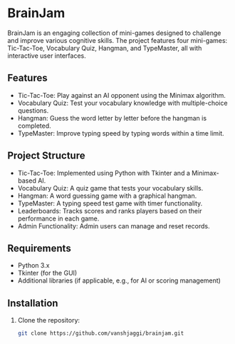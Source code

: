# BrainJam

BrainJam is an engaging collection of mini-games designed to challenge and improve various cognitive skills. The project features four mini-games: Tic-Tac-Toe, Vocabulary Quiz, Hangman, and TypeMaster, all with interactive user interfaces.

## Features

- Tic-Tac-Toe: Play against an AI opponent using the Minimax algorithm.
- Vocabulary Quiz: Test your vocabulary knowledge with multiple-choice questions.
- Hangman: Guess the word letter by letter before the hangman is completed.
- TypeMaster: Improve typing speed by typing words within a time limit.

## Project Structure

- Tic-Tac-Toe: Implemented using Python with Tkinter and a Minimax-based AI.
- Vocabulary Quiz: A quiz game that tests your vocabulary skills.
- Hangman: A word guessing game with a graphical hangman.
- TypeMaster: A typing speed test game with timer functionality.
- Leaderboards: Tracks scores and ranks players based on their performance in each game.
- Admin Functionality: Admin users can manage and reset records.

## Requirements

- Python 3.x
- Tkinter (for the GUI)
- Additional libraries (if applicable, e.g., for AI or scoring management)

## Installation

1. Clone the repository:
   ```bash
   git clone https://github.com/vanshjaggi/brainjam.git

